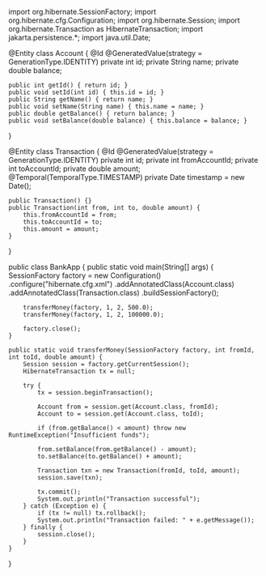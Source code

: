 import org.hibernate.SessionFactory;
import org.hibernate.cfg.Configuration;
import org.hibernate.Session;
import org.hibernate.Transaction as HibernateTransaction;
import jakarta.persistence.*;
import java.util.Date;

@Entity
class Account {
    @Id
    @GeneratedValue(strategy = GenerationType.IDENTITY)
    private int id;
    private String name;
    private double balance;

    public int getId() { return id; }
    public void setId(int id) { this.id = id; }
    public String getName() { return name; }
    public void setName(String name) { this.name = name; }
    public double getBalance() { return balance; }
    public void setBalance(double balance) { this.balance = balance; }
}

@Entity
class Transaction {
    @Id
    @GeneratedValue(strategy = GenerationType.IDENTITY)
    private int id;
    private int fromAccountId;
    private int toAccountId;
    private double amount;
    @Temporal(TemporalType.TIMESTAMP)
    private Date timestamp = new Date();

    public Transaction() {}
    public Transaction(int from, int to, double amount) {
        this.fromAccountId = from;
        this.toAccountId = to;
        this.amount = amount;
    }
}

public class BankApp {
    public static void main(String[] args) {
        SessionFactory factory = new Configuration()
                .configure("hibernate.cfg.xml")
                .addAnnotatedClass(Account.class)
                .addAnnotatedClass(Transaction.class)
                .buildSessionFactory();

        transferMoney(factory, 1, 2, 500.0);
        transferMoney(factory, 1, 2, 100000.0);

        factory.close();
    }

    public static void transferMoney(SessionFactory factory, int fromId, int toId, double amount) {
        Session session = factory.getCurrentSession();
        HibernateTransaction tx = null;

        try {
            tx = session.beginTransaction();

            Account from = session.get(Account.class, fromId);
            Account to = session.get(Account.class, toId);

            if (from.getBalance() < amount) throw new RuntimeException("Insufficient funds");

            from.setBalance(from.getBalance() - amount);
            to.setBalance(to.getBalance() + amount);

            Transaction txn = new Transaction(fromId, toId, amount);
            session.save(txn);

            tx.commit();
            System.out.println("Transaction successful");
        } catch (Exception e) {
            if (tx != null) tx.rollback();
            System.out.println("Transaction failed: " + e.getMessage());
        } finally {
            session.close();
        }
    }
}
